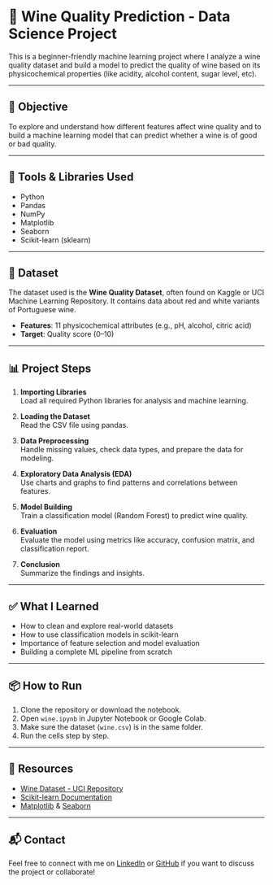 # 🍷 Wine Quality Prediction - Data Science Project

This is a beginner-friendly machine learning project where I analyze a wine quality dataset and build a model to predict the quality of wine based on its physicochemical properties (like acidity, alcohol content, sugar level, etc).

---

## 📌 Objective

To explore and understand how different features affect wine quality and to build a machine learning model that can predict whether a wine is of good or bad quality.

---

## 🧰 Tools & Libraries Used

- Python
- Pandas
- NumPy
- Matplotlib
- Seaborn
- Scikit-learn (sklearn)

---

## 📁 Dataset

The dataset used is the **Wine Quality Dataset**, often found on Kaggle or UCI Machine Learning Repository. It contains data about red and white variants of Portuguese wine.

- **Features**: 11 physicochemical attributes (e.g., pH, alcohol, citric acid)
- **Target**: Quality score (0–10)

---

## 📊 Project Steps

1. **Importing Libraries**  
   Load all required Python libraries for analysis and machine learning.

2. **Loading the Dataset**  
   Read the CSV file using pandas.

3. **Data Preprocessing**  
   Handle missing values, check data types, and prepare the data for modeling.

4. **Exploratory Data Analysis (EDA)**  
   Use charts and graphs to find patterns and correlations between features.

5. **Model Building**  
   Train a classification model (Random Forest) to predict wine quality.

6. **Evaluation**  
   Evaluate the model using metrics like accuracy, confusion matrix, and classification report.

7. **Conclusion**  
   Summarize the findings and insights.

---

## ✅ What I Learned

- How to clean and explore real-world datasets
- How to use classification models in scikit-learn
- Importance of feature selection and model evaluation
- Building a complete ML pipeline from scratch

---

## 📦 How to Run

1. Clone the repository or download the notebook.
2. Open `wine.ipynb` in Jupyter Notebook or Google Colab.
3. Make sure the dataset (`wine.csv`) is in the same folder.
4. Run the cells step by step.

---

## 🔗 Resources

- [Wine Dataset - UCI Repository](https://archive.ics.uci.edu/ml/datasets/wine+quality)
- [Scikit-learn Documentation](https://scikit-learn.org/)
- [Matplotlib](https://matplotlib.org/) & [Seaborn](https://seaborn.pydata.org/)

---

## 📬 Contact

Feel free to connect with me on [LinkedIn](http://www.linkedin.com/in/maythu-870314309) or [GitHub](https://github.com/Mvien13) if you want to discuss the project or collaborate!
